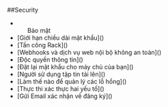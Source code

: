 ##Security


- <ul> Bảo mật
<li>[Giới hạn chiều dài mật khẩu]()</li>
<li>[Tấn công Rack]()</li>
<li>[Webhooks và dịch vụ web nội bộ không an toàn]()</li>
<li>[Độc quyền thông tin]()</li>
<li>[Đặt lại mật khẩu cho máy chủ của bạn]()</li>
<li>[Người sử dụng tập tin tải lên]()</li>
<li>[Làm thế nào để quản lý các lỗ hổng]()</li>
<li>[Thực thi xác thực hai yếu tố]()</li>
<li>[Gửi Email xác nhận về đăng ký]()</li>
</ul>
